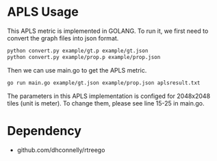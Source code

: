 # APLS Usage
This APLS metric is implemented in GOLANG. To run it, we first need to convert the graph files into json format. 
```bash
python convert.py example/gt.p example/gt.json
python convert.py example/prop.p example/prop.json
```
Then we can use main.go to get the APLS metric.
```bash
go run main.go example/gt.json example/prop.json aplsresult.txt 
```

The parameters in this APLS implementation is configed for 2048x2048 tiles (unit is meter). To change them, please see line 15-25 in main.go.  

# Dependency
* github.com/dhconnelly/rtreego